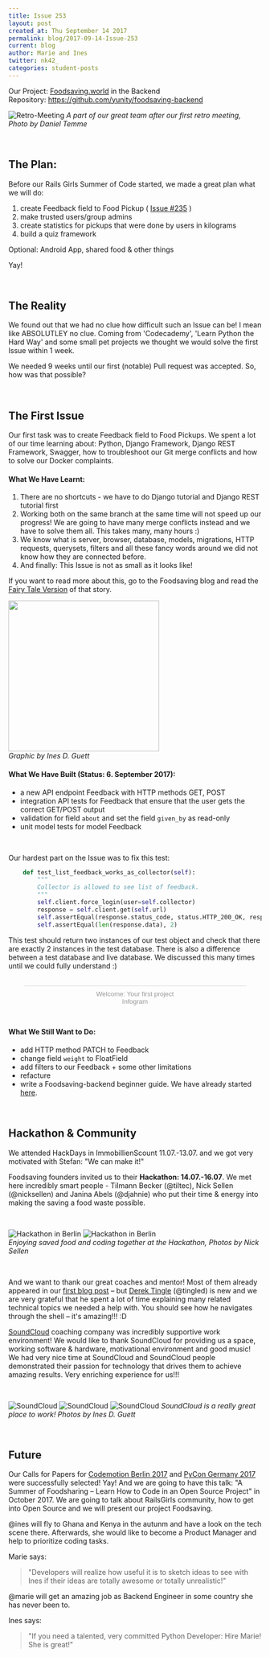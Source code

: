 ```yaml
---
title: Issue 253
layout: post
created_at: Thu September 14 2017
permalink: blog/2017-09-14-Issue-253
current: blog
author: Marie and Ines
twitter: nk42_
categories: student-posts
---
```



Our Project:  [Foodsaving.world](https://foodsaving.world) in the Backend   
Repository:   <https://github.com/yunity/foodsaving-backend>   

![Retro-Meeting](/img/blog/2017/retro_meeting.jpg)
_A part of our great team after our first retro meeting, Photo by Daniel Temme_

<br>

## The Plan:
Before our Rails Girls Summer of Code started, we made a great plan what we will do:

1. create Feedback field to Food Pickup ( [Issue #235](https://github.com/yunity/foodsaving-backend/issues/253) )
2. make trusted users/group admins    
3. create statistics for pickups that were done by users in kilograms   
4. build a quiz framework   

Optional: Android App, shared food & other things

Yay!

<br>

## The Reality
We found out that we had no clue how difficult such an Issue can be! I mean like ABSOLUTLEY no clue. Coming from 'Codecademy', 'Learn Python the Hard Way' and some small pet projects we thought we would solve the first Issue within 1 week.    

We needed 9 weeks until our first (notable) Pull request was accepted. So, how was that possible? 

<br>

## The First Issue

Our first task was to create Feedback field to Food Pickups. We spent a lot of our time learning about: Python, Django Framework, Django REST Framework, Swagger, how to troubleshoot our Git merge conflicts and how to solve our Docker complaints.


#### What We Have Learnt:    
1. There are no shortcuts - we have to do Django tutorial and Django REST tutorial first  
2. Working both on the same branch at the same time will not speed up our progress! We are going to have many merge conflicts instead and we have to solve them all. This takes many, many hours :)  
3. We know what is server, browser, database, models, migrations, HTTP requests, querysets, filters and all these fancy words around we did not know how they are connected before.
4. And finally: This Issue is not as small as it looks like!

If you want to read more about this, go to the Foodsaving blog and read the [Fairy Tale Version](https://blog.foodsaving.world/2017/09/01/railsgirls-fairy-tale.html) of that story.

<a href="https://blog.foodsaving.world/2017/09/01/railsgirls-fairy-tale.html"> <img src="/img/blog/2017/Issue253.jpg" width="300"></a><br>
_Graphic by Ines D. Guett_


#### What We Have Built (Status: 6. September 2017):   
- a new API endpoint Feedback with HTTP methods GET, POST  
- integration API tests for Feedback that ensure that the user gets the correct GET/POST output  
- validation for field ```about``` and set the field ```given_by``` as read-only
- unit model tests for model Feedback

<br>

Our hardest part on the Issue was to fix this test:
```python
    def test_list_feedback_works_as_collector(self):    
        """
        Collector is allowed to see list of feedback.
        """
        self.client.force_login(user=self.collector)
        response = self.client.get(self.url)
        self.assertEqual(response.status_code, status.HTTP_200_OK, response.data)
        self.assertEqual(len(response.data), 2)
```
This test should return two instances of our test object and check that there are exactly 2 instances in the test database. There is also a difference between a test database and live database. We discussed this many times until we could fully understand :)

<br>

<script id="infogram_0_a09df277-2245-4bca-bec9-922b039710e6" title="Welcome: Your first project" src="https://e.infogram.com/js/dist/embed.js?yjt" type="text/javascript"></script><div style="padding:8px 0;font-family:Arial!important;font-size:13px!important;line-height:15px!important;text-align:center;border-top:1px solid #dadada;margin:0 30px"><a href="https://infogram.com/a09df277-2245-4bca-bec9-922b039710e6" style="color:#989898!important;text-decoration:none!important;" target="_blank">Welcome: Your first project</a><br><a href="https://infogram.com" style="color:#989898!important;text-decoration:none!important;" target="_blank" rel="nofollow">Infogram</a></div>

<br>

#### What We Still Want to Do:
- add HTTP method PATCH to Feedback
- change field ```weight``` to FloatField
- add filters to our Feedback + some other limitations
- refacture
- write a Foodsaving-backend beginner guide. We have already started [here](https://github.com/mddemarie/Foodsaving-Documentation/blob/master/foodsaving-backend-code-guide.md).

<br>

## Hackathon & Community

We attended HackDays in ImmobillienScount 11.07.-13.07. and we got very motivated with Stefan: "We can make it!"

Foodsaving founders invited us to their **Hackathon: 14.07.-16.07**. We met here incredibly smart people - Tilmann Becker  (@tiltec), Nick Sellen (@nicksellen) and Janina Abels (@djahnie) who put their time & energy into making the saving a food waste possible.

<br>

![Hackathon in Berlin](/img/blog/2017/hack_1.png) ![Hackathon in Berlin](/img/blog/2017/hack_2.jpeg)   
_Enjoying saved food and coding together at the Hackathon, Photos by Nick Sellen_

<br>

And we want to thank our great coaches and mentor! Most of them already appeared in our [first blog post](https://github.com/id-gue/summer-of-code/edit/gh-pages/blog/_posts/2017-07-13-print_hello_world.md) – but [Derek Tingle](https://github.com/tingled)  (@tingled) is new and we are very grateful that he spent a lot of time explaining many related technical topics we needed a help with. You should see how he navigates through the shell – it's amazing!!! :D

[SoundCloud](https://twitter.com/soundcloud) coaching company was incredibly supportive work environment! We would like to thank SoundCloud for providing us a space, working software & hardware, motivational environment and good music! We had very nice time at SoundCloud and SoundCloud people demonstrated their passion for technology that drives them to achieve amazing results. Very enriching experience for us!!!

<br>

![SoundCloud](/img/blog/2017/workspace_1.jpg) ![SoundCloud](/img/blog/2017/workspace_2.JPG) ![SoundCloud](/img/blog/2017/retro_meeting_marie.JPG)
_SoundCloud is a really great place to work! Photos by Ines D. Guett_

<br>


## Future
Our Calls for Papers for [Codemotion Berlin 2017](https://berlin2017.codemotionworld.com/) and [PyCon Germany 2017](https://de.pycon.org/) were successfully selected! Yay! And we are going to have this talk: "A Summer of Foodsharing – Learn How to Code in an Open Source Project" in October 2017. We are going to talk about RailsGirls community, how to get into Open Source and we will present our project Foodsaving.

 
@ines will fly to Ghana and Kenya in the autunm and have a look on the tech scene there. Afterwards, she would like to become a Product Manager and help to prioritize coding tasks.

Marie says:

> "Developers will realize how useful it is to sketch ideas to see with Ines if their ideas are totally awesome or totally unrealistic!"  

@marie will get an amazing job as Backend Engineer in some country she has never been to.     

Ines says:

> "If you need a talented, very committed Python Developer: Hire Marie! She is great!"
